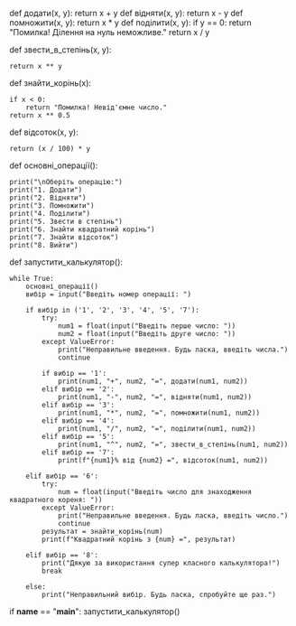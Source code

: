 def додати(x, y):
    return x + y
def відняти(x, y):
    return x - y
def помножити(x, y):
    return x * y
def поділити(x, y):
    if y == 0:
        return "Помилка! Ділення на нуль неможливе."
    return x / y

def звести_в_степінь(x, y):
    
    return x ** y

def знайти_корінь(x):
  
    if x < 0:
        return "Помилка! Невід'ємне число."
    return x ** 0.5

def відсоток(x, y):
   
    return (x / 100) * y

def основні_операції():
    
    print("\nОберіть операцію:")
    print("1. Додати")
    print("2. Відняти")
    print("3. Помножити")
    print("4. Поділити")
    print("5. Звести в степінь")
    print("6. Знайти квадратний корінь")
    print("7. Знайти відсоток")
    print("8. Вийти")

def запустити_калькулятор():
    
    while True:
        основні_операції()
        вибір = input("Введіть номер операції: ")

        if вибір in ('1', '2', '3', '4', '5', '7'):
            try:
                num1 = float(input("Введіть перше число: "))
                num2 = float(input("Введіть друге число: "))
            except ValueError:
                print("Неправильне введення. Будь ласка, введіть числа.")
                continue

            if вибір == '1':
                print(num1, "+", num2, "=", додати(num1, num2))
            elif вибір == '2':
                print(num1, "-", num2, "=", відняти(num1, num2))
            elif вибір == '3':
                print(num1, "*", num2, "=", помножити(num1, num2))
            elif вибір == '4':
                print(num1, "/", num2, "=", поділити(num1, num2))
            elif вибір == '5':
                print(num1, "^", num2, "=", звести_в_степінь(num1, num2))
            elif вибір == '7':
                print(f"{num1}% від {num2} =", відсоток(num1, num2))

        elif вибір == '6':
            try:
                num = float(input("Введіть число для знаходження квадратного кореня: "))
            except ValueError:
                print("Неправильне введення. Будь ласка, введіть число.")
                continue
            результат = знайти_корінь(num)
            print(f"Квадратний корінь з {num} =", результат)

        elif вибір == '8':
            print("Дякую за використання супер класного калькулятора!")
            break

        else:
            print("Неправильний вибір. Будь ласка, спробуйте ще раз.")

if __name__ == "__main__":
    запустити_калькулятор()
